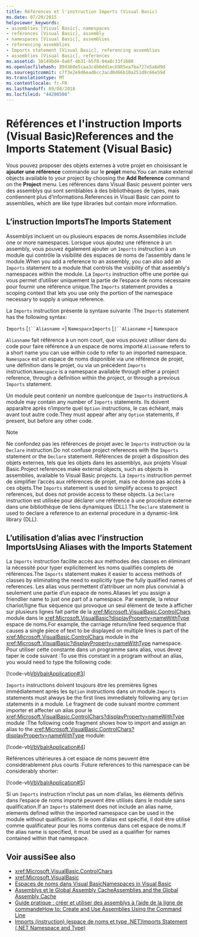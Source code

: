 ```yaml
---
title: Références et l'instruction Imports (Visual Basic)
ms.date: 07/20/2015
helpviewer_keywords:
- assemblies [Visual Basic], namespaces
- references [Visual Basic], assembly
- namespaces [Visual Basic], assemblies
- referencing assemblies
- Imports statement [Visual Basic], referencing assemblies
- assemblies [Visual Basic], references
ms.assetid: 38149bd4-0a6f-4b31-b5f8-94a8c33f1600
ms.openlocfilehash: 89d360e5caa3cdb0dd1ecb985ea7ba727e5a6d9d
ms.sourcegitcommit: c7f3e2e9d6ead6cc3acd0d66b10a251d0c66e59d
ms.translationtype: MT
ms.contentlocale: fr-FR
ms.lasthandoff: 09/08/2018
ms.locfileid: "44208508"
---
```

# <a name="references-and-the-imports-statement-visual-basic"></a><span data-ttu-id="88e89-102">Références et l'instruction Imports (Visual Basic)</span><span class="sxs-lookup"><span data-stu-id="88e89-102">References and the Imports Statement (Visual Basic)</span></span>
<span data-ttu-id="88e89-103">Vous pouvez proposer des objets externes à votre projet en choisissant le **ajouter une référence** commande sur le **projet** menu.</span><span class="sxs-lookup"><span data-stu-id="88e89-103">You can make external objects available to your project by choosing the **Add Reference** command on the **Project** menu.</span></span> <span data-ttu-id="88e89-104">Les références dans Visual Basic peuvent pointer vers des assemblys qui sont semblables à des bibliothèques de types, mais contiennent plus d’informations.</span><span class="sxs-lookup"><span data-stu-id="88e89-104">References in Visual Basic can point to assemblies, which are like type libraries but contain more information.</span></span>  
  
## <a name="the-imports-statement"></a><span data-ttu-id="88e89-105">L’instruction Imports</span><span class="sxs-lookup"><span data-stu-id="88e89-105">The Imports Statement</span></span>  
 <span data-ttu-id="88e89-106">Assemblys incluent un ou plusieurs espaces de noms.</span><span class="sxs-lookup"><span data-stu-id="88e89-106">Assemblies include one or more namespaces.</span></span> <span data-ttu-id="88e89-107">Lorsque vous ajoutez une référence à un assembly, vous pouvez également ajouter un `Imports` instruction à un module qui contrôle la visibilité des espaces de noms de l’assembly dans le module.</span><span class="sxs-lookup"><span data-stu-id="88e89-107">When you add a reference to an assembly, you can also add an `Imports` statement to a module that controls the visibility of that assembly's namespaces within the module.</span></span> <span data-ttu-id="88e89-108">La `Imports` instruction offre une portée qui vous permet d’utiliser uniquement la partie de l’espace de noms nécessaire pour fournir une référence unique.</span><span class="sxs-lookup"><span data-stu-id="88e89-108">The `Imports` statement provides a scoping context that lets you use only the portion of the namespace necessary to supply a unique reference.</span></span>  
  
 <span data-ttu-id="88e89-109">La `Imports` instruction présente la syntaxe suivante :</span><span class="sxs-lookup"><span data-stu-id="88e89-109">The `Imports` statement has the following syntax:</span></span>  
  
 <span data-ttu-id="88e89-110">`Imports` [`|``Aliasname` =] `Namespace`</span><span class="sxs-lookup"><span data-stu-id="88e89-110">`Imports` [`|``Aliasname` =] `Namespace`</span></span>  
  
 <span data-ttu-id="88e89-111">`Aliasname` fait référence à un nom court, que vous pouvez utiliser dans du code pour faire référence à un espace de noms importé.</span><span class="sxs-lookup"><span data-stu-id="88e89-111">`Aliasname` refers to a short name you can use within code to refer to an imported namespace.</span></span> <span data-ttu-id="88e89-112">`Namespace` est un espace de noms disponible via une référence de projet, une définition dans le projet, ou via un précédent `Imports` instruction.</span><span class="sxs-lookup"><span data-stu-id="88e89-112">`Namespace` is a namespace available through either a project reference, through a definition within the project, or through a previous `Imports` statement.</span></span>  
  
 <span data-ttu-id="88e89-113">Un module peut contenir un nombre quelconque de `Imports` instructions.</span><span class="sxs-lookup"><span data-stu-id="88e89-113">A module may contain any number of `Imports` statements.</span></span> <span data-ttu-id="88e89-114">Ils doivent apparaître après n’importe quel `Option` instructions, le cas échéant, mais avant tout autre code.</span><span class="sxs-lookup"><span data-stu-id="88e89-114">They must appear after any `Option` statements, if present, but before any other code.</span></span>  
  
> [!NOTE]
>  <span data-ttu-id="88e89-115">Ne confondez pas les références de projet avec le `Imports` instruction ou la `Declare` instruction.</span><span class="sxs-lookup"><span data-stu-id="88e89-115">Do not confuse project references with the `Imports` statement or the `Declare` statement.</span></span> <span data-ttu-id="88e89-116">Références de projet à disposition des objets externes, tels que les objets dans les assemblys, aux projets Visual Basic.</span><span class="sxs-lookup"><span data-stu-id="88e89-116">Project references make external objects, such as objects in assemblies, available to Visual Basic projects.</span></span> <span data-ttu-id="88e89-117">La `Imports` instruction permet de simplifier l’accès aux références de projet, mais ne donne pas accès à ces objets.</span><span class="sxs-lookup"><span data-stu-id="88e89-117">The `Imports` statement is used to simplify access to project references, but does not provide access to these objects.</span></span> <span data-ttu-id="88e89-118">La `Declare` instruction est utilisée pour déclarer une référence à une procédure externe dans une bibliothèque de liens dynamiques (DLL).</span><span class="sxs-lookup"><span data-stu-id="88e89-118">The `Declare` statement is used to declare a reference to an external procedure in a dynamic-link library (DLL).</span></span>  
  
## <a name="using-aliases-with-the-imports-statement"></a><span data-ttu-id="88e89-119">L’utilisation d’alias avec l’instruction Imports</span><span class="sxs-lookup"><span data-stu-id="88e89-119">Using Aliases with the Imports Statement</span></span>  
 <span data-ttu-id="88e89-120">La `Imports` instruction facilite accès aux méthodes des classes en éliminant la nécessité pour typer explicitement les noms qualifiés complets de références.</span><span class="sxs-lookup"><span data-stu-id="88e89-120">The `Imports` statement makes it easier to access methods of classes by eliminating the need to explicitly type the fully qualified names of references.</span></span> <span data-ttu-id="88e89-121">Les alias vous permettent d’attribuer un nom plus convivial à seulement une partie d’un espace de noms.</span><span class="sxs-lookup"><span data-stu-id="88e89-121">Aliases let you assign a friendlier name to just one part of a namespace.</span></span> <span data-ttu-id="88e89-122">Par exemple, la retour chariot/ligne flux séquence qui provoque un seul élément de texte à afficher sur plusieurs lignes fait partie de la <xref:Microsoft.VisualBasic.ControlChars> module dans le <xref:Microsoft.VisualBasic?displayProperty=nameWithType> espace de noms.</span><span class="sxs-lookup"><span data-stu-id="88e89-122">For example, the carriage return/line feed sequence that causes a single piece of text to be displayed on multiple lines is part of the <xref:Microsoft.VisualBasic.ControlChars> module in the <xref:Microsoft.VisualBasic?displayProperty=nameWithType> namespace.</span></span> <span data-ttu-id="88e89-123">Pour utiliser cette constante dans un programme sans alias, vous devez taper le code suivant :</span><span class="sxs-lookup"><span data-stu-id="88e89-123">To use this constant in a program without an alias, you would need to type the following code:</span></span>  
  
 [!code-vb[VbVbalrApplication#3](../../../visual-basic/programming-guide/program-structure/codesnippet/VisualBasic/references-and-the-imports-statement_1.vb)]  
  
 <span data-ttu-id="88e89-124">`Imports` instructions doivent toujours être les premières lignes immédiatement après les `Option` instructions dans un module.</span><span class="sxs-lookup"><span data-stu-id="88e89-124">`Imports` statements must always be the first lines immediately following any `Option` statements in a module.</span></span> <span data-ttu-id="88e89-125">Le fragment de code suivant montre comment importer et affecter un alias pour le <xref:Microsoft.VisualBasic.ControlChars?displayProperty=nameWithType> module :</span><span class="sxs-lookup"><span data-stu-id="88e89-125">The following code fragment shows how to import and assign an alias to the <xref:Microsoft.VisualBasic.ControlChars?displayProperty=nameWithType> module:</span></span>  
  
 [!code-vb[VbVbalrApplication#4](../../../visual-basic/programming-guide/program-structure/codesnippet/VisualBasic/references-and-the-imports-statement_2.vb)]  
  
 <span data-ttu-id="88e89-126">Références ultérieures à cet espace de noms peuvent être considérablement plus courts :</span><span class="sxs-lookup"><span data-stu-id="88e89-126">Future references to this namespace can be considerably shorter:</span></span>  
  
 [!code-vb[VbVbalrApplication#5](../../../visual-basic/programming-guide/program-structure/codesnippet/VisualBasic/references-and-the-imports-statement_3.vb)]  
  
 <span data-ttu-id="88e89-127">Si un `Imports` instruction n’inclut pas un nom d’alias, les éléments définis dans l’espace de noms importé peuvent être utilisés dans le module sans qualification.</span><span class="sxs-lookup"><span data-stu-id="88e89-127">If an `Imports` statement does not include an alias name, elements defined within the imported namespace can be used in the module without qualification.</span></span> <span data-ttu-id="88e89-128">Si le nom d’alias est spécifié, il doit être utilisé comme qualificateur pour les noms contenus dans cet espace de noms.</span><span class="sxs-lookup"><span data-stu-id="88e89-128">If the alias name is specified, it must be used as a qualifier for names contained within that namespace.</span></span>  
  
## <a name="see-also"></a><span data-ttu-id="88e89-129">Voir aussi</span><span class="sxs-lookup"><span data-stu-id="88e89-129">See also</span></span>

- <xref:Microsoft.VisualBasic.ControlChars>
- <xref:Microsoft.VisualBasic>
- [<span data-ttu-id="88e89-130">Espaces de noms dans Visual Basic</span><span class="sxs-lookup"><span data-stu-id="88e89-130">Namespaces in Visual Basic</span></span>](../../../visual-basic/programming-guide/program-structure/namespaces.md)  
- [<span data-ttu-id="88e89-131">Assemblys et le Global Assembly Cache</span><span class="sxs-lookup"><span data-stu-id="88e89-131">Assemblies and the Global Assembly Cache</span></span>](../../../visual-basic/programming-guide/concepts/assemblies-gac/index.md)  
- [<span data-ttu-id="88e89-132">Guide pratique : créer et utiliser des assemblys à l’aide de la ligne de commande</span><span class="sxs-lookup"><span data-stu-id="88e89-132">How to: Create and Use Assemblies Using the Command Line</span></span>](../../../visual-basic/programming-guide/concepts/assemblies-gac/how-to-create-and-use-assemblies-using-the-command-line.md)  
- [<span data-ttu-id="88e89-133">Imports (instruction) (espace de noms et type .NET)</span><span class="sxs-lookup"><span data-stu-id="88e89-133">Imports Statement (.NET Namespace and Type)</span></span>](../../../visual-basic/language-reference/statements/imports-statement-net-namespace-and-type.md)
